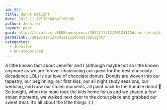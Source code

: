 ```yaml
---
id: 952
title: donut delight
date: 2012-11-12T16:04:47+00:00
author: Jennifer
layout: post
guid: http://localhost:8888/wordpress/2012/11/12/20121112donut-delight/
permalink: /2012/11/12/20121112donut-delight/
categories:
  - Jennifer
  - Uncategorized
---
```

A little known fact about Jennifer and I (although maybe not so little known anymore as we are forever chamioning our quest for the best chocolaty decadence LOL) is our love of chocolate donuts. Donuts are woven into our tapestry, our beginning, our first kiss, our all night study sessions, our wedding, and now our stolen moments, all point back to the humble donut 🙂 So tonight, when my mom took the kids home for us and we shared a few stolen moments, we walked next door to the donut place and grabbed our sweet treat. It&#8217;s all about the little things :):)